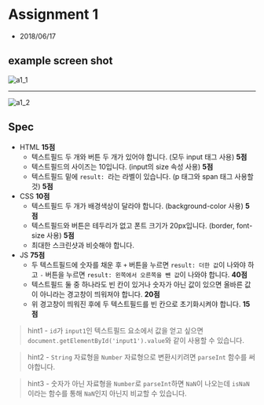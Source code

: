 # Assignment 1

* 2018/06/17

## example screen shot
![a1_1](https://github.com/JonJee/javascriptstudy/blob/master/round%201/img/assignment1_1.png)

------------------------------------------


![a1_2](https://github.com/JonJee/javascriptstudy/blob/master/round%201/img/assignment1_2.png)

## Spec
* HTML **15점**
    * 텍스트필드 두 개와 버튼 두 개가 있어야 합니다. (모두 input 태그 사용) **5점**
    * 텍스트필드의 사이즈는 10입니다. (input의 size 속성 사용) **5점**
    * 텍스트필드 밑에 `result: `라는 라벨이 있습니다. (p 태그와 span 태그 사용할 것) **5점**
* CSS **10점**
    * 텍스트필드 두 개가 배경색상이 달라야 합니다. (background-color 사용) **5점**
    * 텍스트필드와 버튼은 테두리가 없고 폰트 크기가 20px입니다. (border, font-size 사용) **5점**
    * 최대한 스크린샷과 비슷해야 합니다.
* JS **75점**
    * 두 텍스트필드에 숫자를 채운 후 `+` 버튼을 누르면 `result: 더한 값`이 나와야 하고 `-` 버튼을 누르면 `result: 왼쪽에서 오른쪽을 뺀 값`이 나와야 합니다. **40점**
    * 텍스트필드 둘 중 하나라도 빈 칸이 있거나 숫자가 아닌 값이 있으면 올바른 값이 아니라는 경고창이 띄워져야 합니다. **20점**
    * 위 경고창이 띄워진 후에 두 텍스트필드를 빈 칸으로 초기화시켜야 합니다. **15점**

> hint1 - `id`가 `input1`인 텍스트필드 요소에서 값을 얻고 싶으면 `document.getElementById('input1').value`와 같이 사용할 수 있습니다.

> hint2 - `String` 자료형을 `Number` 자료형으로 변환시키려면 `parseInt` 함수를 써야합니다.

> hint3 - 숫자가 아닌 자료형을 `Number`로 `parseInt`하면 `NaN`이 나오는데 `isNaN`이라는 함수를 통해 `NaN`인지 아닌지 비교할 수 있습니다.
